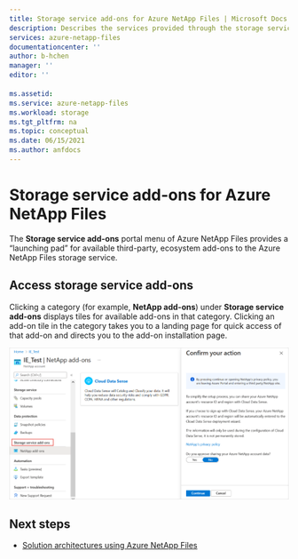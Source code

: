 ```yaml
---
title: Storage service add-ons for Azure NetApp Files | Microsoft Docs
description: Describes the services provided through the storage service add-ons for Azure NetApp Files.
services: azure-netapp-files
documentationcenter: ''
author: b-hchen
manager: ''
editor: ''

ms.assetid:
ms.service: azure-netapp-files
ms.workload: storage
ms.tgt_pltfrm: na
ms.topic: conceptual
ms.date: 06/15/2021
ms.author: anfdocs
---
```

# Storage service add-ons for Azure NetApp Files

The **Storage service add-ons** portal menu of Azure NetApp Files provides a “launching pad” for available third-party, ecosystem add-ons to the Azure NetApp Files storage service. 

## Access storage service add-ons  

Clicking a category (for example, **NetApp add-ons**) under **Storage service add-ons** displays tiles for available add-ons in that category. Clicking an add-on tile in the category takes you to a landing page for quick access of that add-on and directs you to the add-on installation page. 

![Snapshot that shows how to access to the storage service add-ons menu.](../media/azure-netapp-files/storage-service-add-ons.png)

## Next steps

* [Solution architectures using Azure NetApp Files](azure-netapp-files-solution-architectures.md)

